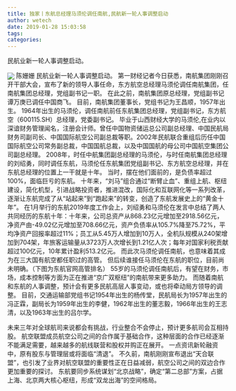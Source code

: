 ```yaml
---
title: 独家丨东航总经理马须伦调任南航,民航新一轮人事调整启动
author: wetech
date: 2019-01-28 15:03:58
tags: 
categories: 
---
```

民航业新一轮人事调整启动。
<!-- more -->
<img align="center" border="0" src="https://imgcdn.yicai.com/uppics/images/2019/01/fbbbaf3b80d13e04a172bf25d505ca40.jpg" />
陈姗姗
民航业新一轮人事调整启动。
第一财经记者今日获悉，南航集团刚刚召开干部大会，宣布了新的领导人事任命，东方航空总经理马须伦调任南航集团，任南航集团总经理，党组副书记一职。
在此之前，南航集团原总经理，党组副书记谭万庚已调任中国商飞。
目前，南航集团董事长，党组书记为王昌顺，1957年出生。
1964年出生的马须伦，调任南航前任东航集团总经理，党组副书记，东方航空（600115.SH）总经理，党委副书记。
毕业于山西财经大学的马须伦,在业内以深谙财务管理闻名，注册会计师。曾任中国物资储运总公司副总经理、中国民航局财务司副司长、中国国际航空公司副总裁等职。2002年民航联合重组后历任中国国际航空公司常务副总裁，中国国航总裁，以及中国国航的母公司中国航空集团公司副总经理。
2008年，时任中航集团副总经理的马须伦，与时任南航集团总经理的刘绍勇，同时调任东航，马须伦任东航集团党组副书记、东方航空总经理，并在东航总经理的位置上一干就是十年。
当时，摆在他们面前的，是负债率超过100%，面临巨亏的东航。
十年来，“刘马”组合通过“断臂止血”、重组上航、枢纽建设，简化机型，引进战略投资者，推进混改，国际化和互联网化等一系列改革，逐渐让东航完成了从“站起来”到“跑起来”的转变，创造了东航发展史上的“黄金十年”。
在1月举行的东航2019年度工作会上，刘绍勇和马须伦在发言中总结了两人共同经历的东航十年：十年来，公司总资产从868.23亿元增加至2918.56亿元，净资产由-49.02亿元增加至708.66亿元，资产负债率从105.7%降至75.72%，平均净资产回报率超过11%；员工从5.45万人增加到10万人，全机队规模从240架增加到704架，年旅客运输量从3723万人次增长到1.21亿人次；每年对国家利税贡献超过100亿元，10年累计盈利513.2亿元。
而此次马须伦调任南航，也意味着其成为在三大国有航空都任职过的高管。
但后续谁接任马须伦在东航的职位，目前尚未明确。（下图为东航官网高管排名）
55岁的马须伦调任南航后，有望在财务，市场，成本控制等方面为正在推进“京广双枢纽”的南航带来更多助力。
而随着南航和东航的人事调整，预计会有更多民航高层人事变动，或也将牵动局方领导的调整。
目前，交通运输部党组书记1954年出生的杨传堂，民航局长为1957年出生的冯正霖，副局长为1959年出生的李健，1962年出生的董志毅，1966年出生的王志清，以及1963年出生的吕尔学。
 
 
 
未来三年对全球航司来说都会有挑战，行业整合不会停止，预计更多航司会互相持股。
航空联盟成员航空公司之间的合作属于基础合作，这种层面的合作已经逐渐不能满足需要，越来越多的航线联营和股权并购正在展开。
一点资讯新轮融资中，原有股东与管理层或将面临“清退”。
不久前，南航刚刚宣布退出“天合联盟”，也引发了业界对航空联盟的重要性正在日益减弱，航空公司之间的双边合作更加重要的探讨。
东航要同步系统谋划“北京战略”，确定“第二总部”方案，占据上海、北京两大核心枢纽，形成“双龙出海”的空间格局。
